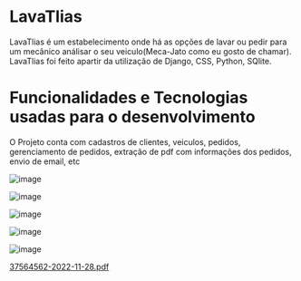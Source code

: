 # LavaTlias
LavaTlias é um estabelecimento onde há as opções de lavar ou pedir para um mecânico análisar o seu veiculo(Meca-Jato como eu gosto de chamar). LavaTlias foi feito apartir da utilização de Django, CSS, Python, SQlite.
# Funcionalidades e Tecnologias usadas para o desenvolvimento
O Projeto conta com cadastros de clientes, veiculos, pedidos, gerenciamento de pedidos, extração de pdf com informações dos pedidos, envio de email, etc

![image](https://user-images.githubusercontent.com/72241406/204409846-47e1b71c-6fa1-4465-aa72-94c8520561f4.png)

![image](https://user-images.githubusercontent.com/72241406/204410624-bf8320be-218a-4cc0-be12-3ae2b18886f4.png)

![image](https://user-images.githubusercontent.com/72241406/204410690-747fbfc0-d714-4605-87e0-f46ebfc63aec.png)

![image](https://user-images.githubusercontent.com/72241406/204410791-d9e7f4aa-2e81-43bd-9f13-7b1d00d4995f.png)

![image](https://user-images.githubusercontent.com/72241406/204411048-56745b99-e842-45b3-8064-740f930ca674.png)

[37564562-2022-11-28.pdf](https://github.com/Trebew22/LavaTlias/files/10108751/37564562-2022-11-28.pdf)
